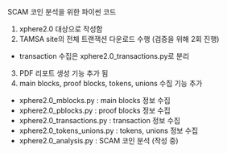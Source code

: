 SCAM 코인 분석을 위한 파이썬 코드

1. xphere2.0 대상으로 작성함
2. TAMSA site의 전체 트랜잭션 다운로드 수행 (검증을 위해 2회 진행)
  - transaction 수집은 xphere2.0_transactions.py로 분리
3. PDF 리포트 생성 기능 추가 됨
4. main blocks, proof blocks, tokens, unions 수집 기능 추가
  - xphere2.0_mblocks.py : main blocks 정보 수집
  - xphere2.0_pblocks.py : proof blocks 정보 수집
  - xphere2.0_transactions.py : transaction 정보 수집
  - xphere2.0_tokens_unions.py : tokens, unions 정보 수집
  - xphere2.0_analysis.py : SCAM 코인 분석 (작성 중)
